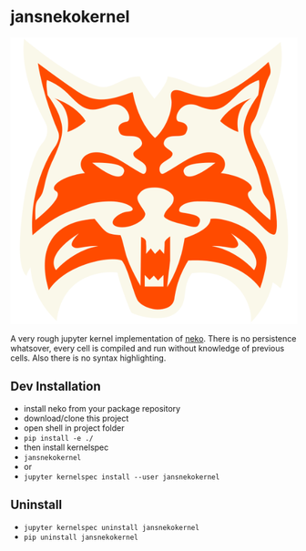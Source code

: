 # jansnekokernel

![Logo](jansnekokernel/logo-svg.svg)

A very rough jupyter kernel implementation of [neko](https://www.nekovm.org).
There is no persistence whatsover, every cell is compiled and run without knowledge of previous cells.
Also there is no syntax highlighting.

## Dev Installation

- install neko from your package repository
- download/clone this project
- open shell in project folder
- `pip install -e ./`
- then install kernelspec
- `jansnekokernel`
- or
- `jupyter kernelspec install --user jansnekokernel`

## Uninstall

- `jupyter kernelspec uninstall jansnekokernel`
- `pip uninstall jansnekokernel`
